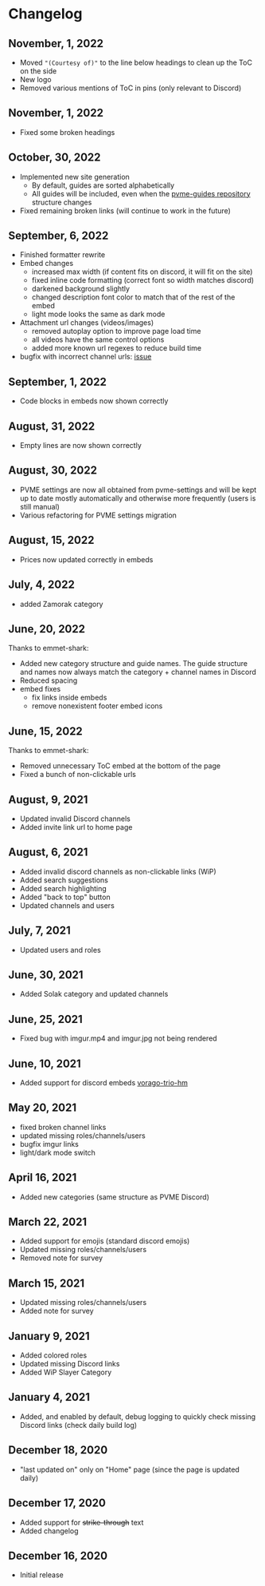 # Changelog

## November, 1, 2022

- Moved `"(Courtesy of)"` to the line below headings to clean up the ToC on the side
- New logo
- Removed various mentions of ToC in pins (only relevant to Discord)

## November, 1, 2022

- Fixed some broken headings

## October, 30, 2022

- Implemented new site generation
    - By default, guides are sorted alphabetically
    - All guides will be included, even when the [pvme-guides repository](https://github.com/pvme/pvme-guides) structure changes
- Fixed remaining broken links (will continue to work in the future)

## September, 6, 2022

- Finished formatter rewrite
- Embed changes
    - increased max width (if content fits on discord, it will fit on the site)
    - fixed inline code formatting (correct font so width matches discord)
    - darkened background slightly
    - changed description font color to match that of the rest of the embed
    - light mode looks the same as dark mode
- Attachment url changes (videos/images)
    - removed autoplay option to improve page load time
    - all videos have the same control options
    - added more known url regexes to reduce build time
- bugfix with incorrect channel urls: [issue](https://github.com/pvme/pvme.github.io/issues/9)

## September, 1, 2022

- Code blocks in embeds now shown correctly

## August, 31, 2022

- Empty lines are now shown correctly

## August, 30, 2022

- PVME settings are now all obtained from pvme-settings and will be kept up to date mostly automatically and otherwise more frequently (users is still manual)
- Various refactoring for PVME settings migration

## August, 15, 2022

- Prices now updated correctly in embeds

## July, 4, 2022

- added Zamorak category

## June, 20, 2022

Thanks to emmet-shark:

- Added new category structure and guide names. The guide structure and names now always match the category + channel names in Discord 
- Reduced spacing
- embed fixes
    - fix links inside embeds
    - remove nonexistent footer embed icons

## June, 15, 2022

Thanks to emmet-shark:

- Removed unnecessary ToC embed at the bottom of the page
- Fixed a bunch of non-clickable urls

## August, 9, 2021

- Updated invalid Discord channels
- Added invite link url to home page

## August, 6, 2021

- Added invalid discord channels as non-clickable links (WiP)
- Added search suggestions
- Added search highlighting
- Added "back to top" button
- Updated channels and users

## July, 7, 2021

- Updated users and roles

## June, 30, 2021

- Added Solak category and updated channels

## June, 25, 2021

- Fixed bug with imgur.mp4 and imgur.jpg not being rendered

## June, 10, 2021

- Added support for discord embeds [vorago-trio-hm](https://pvme.github.io/pvme-guides/vorago/vorago-trio-hm/#safe-phases-10-11)

## May 20, 2021

- fixed broken channel links
- updated missing roles/channels/users
- bugfix imgur links
- light/dark mode switch

## April 16, 2021

- Added new categories (same structure as PVME Discord)

## March 22, 2021

- Added support for emojis (standard discord emojis)
- Updated missing roles/channels/users
- Removed note for survey

## March 15, 2021

- Updated missing roles/channels/users
- Added note for survey

## January 9, 2021

- Added colored roles
- Updated missing Discord links
- Added WiP Slayer Category

## January 4, 2021

- Added, and enabled by default, debug logging to quickly check missing Discord links (check daily build log)

## December 18, 2020

- "last updated on" only on "Home" page (since the page is updated daily)

## December 17, 2020

- Added support for ~~strike-through~~ text
- Added changelog

## December 16, 2020

- Initial release
